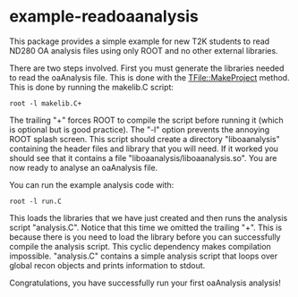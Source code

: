 example-readoaanalysis
============

This package provides a simple example for new T2K students to read ND280 OA analysis files using only ROOT and no other external libraries.

There are two steps involved. First you must generate the libraries needed to read the oaAnalysis file. This is done with the [TFile::MakeProject](http://root.cern.ch/root/html/TFile.html) method. This is done by running the makelib.C script:

    root -l makelib.C+

The trailing "+" forces ROOT to compile the script before running it (which is optional but is good practice). 
The "-l" option prevents the annoying ROOT splash screen.
This script should create a directory "liboaanalysis" containing the header files and library that you will need.
If it worked you should see that it contains a file "liboaanalysis/liboaanalysis.so". You are now ready to analyse an oaAnalysis file.

You can run the example analysis code with:

    root -l run.C

This loads the libraries that we have just created and then runs the analysis script "analysis.C". 
Notice that this time we omitted the trailing "+". 
This is because there is you need to load the library before you can successfully compile the analysis script.
This cyclic dependency makes compilation impossible.
"analysis.C" contains a simple analysis script that loops over global recon objects and prints information to stdout.

Congratulations, you have successfully run your first oaAnalysis analysis!




